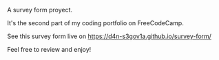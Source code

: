 A survey form proyect.

It's the second part of my coding portfolio on FreeCodeCamp.

See this survey form live on https://d4n-s3gov1a.github.io/survey-form/

Feel free to review and enjoy!
